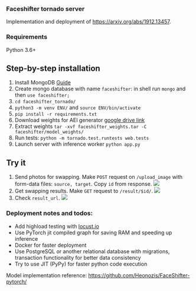 ### Faceshifter tornado server
Implementation and deployment of https://arxiv.org/abs/1912.13457.

### Requirements
Python 3.6+

## Step-by-step installation
1. Install MongoDB [Guide](https://docs.mongodb.com/manual/tutorial/install-mongodb-on-ubuntu/)
2. Create mongo database with name `faceshifter`: in shell run `mongo` and then `use faceshifter;`
2. `cd faceshifter_tornado/`
3. `python3 -m venv ENV/` and `source ENV/bin/activate`
4. `pip install -r requirements.txt`
5. Download weights for AEI generator [google drive link](https://drive.google.com/file/d/1z1htsPJi-hfTcD8akOO3xJNFy9jYccGc/view?usp=sharing)
6. Extract weights  `tar -xvf faceshifter_weights.tar -C faceshifter/model_weights/`
7. Run tests: `python -m tornado.test.runtests web.tests`
8. Launch server with inference worker `python app.py`

## Try it
1. Send photos for swapping. Make `POST` request on `/upload_image` with form-data files: `source, target`. Copy `id` from response.
![](https://iili.io/21bnX2.png)
2. Get swapping results. Make `GET` request to `/result/$id/`. 
![](https://iili.io/21bCzl.png)
3. Check `result_url`.
![](https://iili.io/21bosS.png)

### Deployment notes and todos:
- Add highload testing with [locust.io](https://locust.io/)
- Use PyTorch jit compiled graph for saving RAM and speeding up inference
- Docker for faster deployment
- Use PostgreSQL or another relational database with migrations, transaction functionality for better data consistency
- Try to use JIT (PyPy) for faster python code execution


Model implementation reference: https://github.com/Heonozis/FaceShifter-pytorch/
